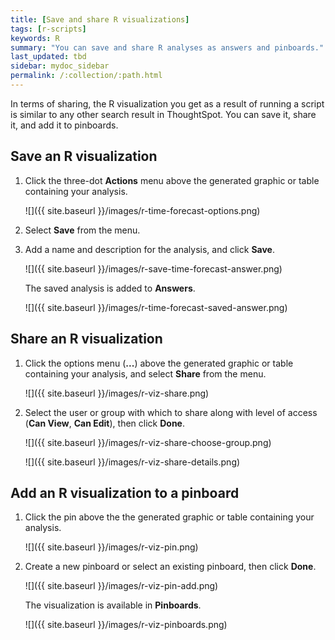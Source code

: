```yaml
---
title: [Save and share R visualizations]
tags: [r-scripts]
keywords: R
summary: "You can save and share R analyses as answers and pinboards."
last_updated: tbd
sidebar: mydoc_sidebar
permalink: /:collection/:path.html
---
```


In terms of sharing, the R visualization you get as a result of running a script is similar to any
other search result in ThoughtSpot. You can save it, share it, and add it to pinboards.

## Save an R visualization

1.  Click the three-dot **Actions** menu above the generated graphic or table containing your analysis.

    ![]({{ site.baseurl }}/images/r-time-forecast-options.png)

2.  Select **Save** from the menu.

3.  Add a name and description for the analysis, and click **Save**.

    ![]({{ site.baseurl }}/images/r-save-time-forecast-answer.png)

    The saved analysis is added to **Answers**.

    ![]({{ site.baseurl }}/images/r-time-forecast-saved-answer.png)

## Share an R visualization

1.  Click the options menu (**...**) above the generated graphic or table containing
    your analysis, and select **Share** from the menu.

    ![]({{ site.baseurl }}/images/r-viz-share.png)

3.  Select the user or group with which to share along with level of access
    (**Can View**, **Can Edit**), then click **Done**.

    ![]({{ site.baseurl }}/images/r-viz-share-choose-group.png)

    ![]({{ site.baseurl }}/images/r-viz-share-details.png)

## Add an R visualization to a pinboard

1.  Click the pin above the the generated graphic or table containing
    your analysis.

    ![]({{ site.baseurl }}/images/r-viz-pin.png)

2.  Create a new pinboard or select an existing pinboard, then click **Done**.

    ![]({{ site.baseurl }}/images/r-viz-pin-add.png)

    The visualization is available in **Pinboards**.

    ![]({{ site.baseurl }}/images/r-viz-pinboards.png)
